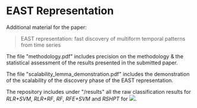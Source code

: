 # EAST Representation

Additional material for the paper:

> EAST representation: fast discovery of multiform temporal patterns from time series

The file "methodology.pdf" includes precision on the methodology & the statistical assessment of the results presented in the submitted paper.

The file "scalability_lemma_demonstration.pdf" includes the demonstration of the scalability of the discovery phase of the EAST representation.

The repository includes under "/results" all the raw classification results for *RLR+SVM*, *RLR+RF*, *RF*, *RFE+SVM* and *RSHPT* for ![](http://mathurl.com/jtkxaql.png).
